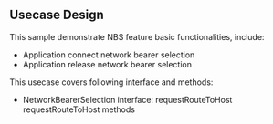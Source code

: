 ## Usecase Design

This sample demonstrate NBS feature basic functionalities, include:

* Application connect network bearer selection
* Application release network bearer selection

This usecase covers following interface and methods:

* NetworkBearerSelection interface: requestRouteToHost requestRouteToHost methods
